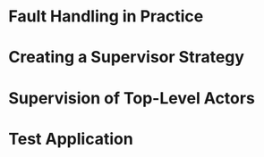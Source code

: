 # Fault Handling in Practice
# Creating a Supervisor Strategy
# Supervision of Top-Level Actors
# Test Application
